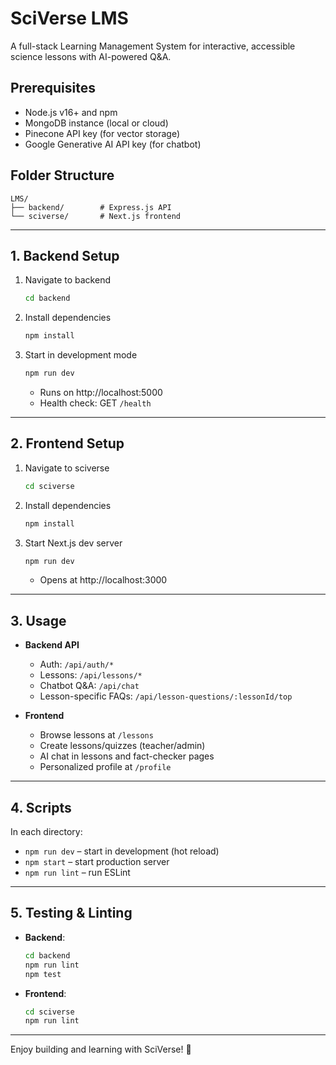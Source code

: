 # SciVerse LMS

A full-stack Learning Management System for interactive, accessible science lessons with AI-powered Q&A.

## Prerequisites

- Node.js v16+ and npm
- MongoDB instance (local or cloud)
- Pinecone API key (for vector storage)
- Google Generative AI API key (for chatbot)

## Folder Structure

```
LMS/
├── backend/        # Express.js API
└── sciverse/       # Next.js frontend
```

---

## 1. Backend Setup

1. Navigate to backend  
   ```bash
   cd backend
   ```

2. Install dependencies  
   ```bash
   npm install
   ```


3. Start in development mode  
   ```bash
   npm run dev
   ```

   - Runs on http://localhost:5000  
   - Health check: GET `/health`

---

## 2. Frontend Setup

1. Navigate to sciverse  
   ```bash
   cd sciverse
   ```

2. Install dependencies  
   ```bash
   npm install
   ```

3. Start Next.js dev server  
   ```bash
   npm run dev
   ```

   - Opens at http://localhost:3000  

---

## 3. Usage

- **Backend API**  
  - Auth: `/api/auth/*`  
  - Lessons: `/api/lessons/*`  
  - Chatbot Q&A: `/api/chat`  
  - Lesson-specific FAQs: `/api/lesson-questions/:lessonId/top`

- **Frontend**  
  - Browse lessons at `/lessons`  
  - Create lessons/quizzes (teacher/admin)  
  - AI chat in lessons and fact-checker pages  
  - Personalized profile at `/profile`

---

## 4. Scripts

In each directory:

- `npm run dev` – start in development (hot reload)  
- `npm start` – start production server  
- `npm run lint` – run ESLint  

---

## 5. Testing & Linting

- **Backend**:  
  ```bash
  cd backend
  npm run lint
  npm test
  ```
- **Frontend**:  
  ```bash
  cd sciverse
  npm run lint
  ```

---

Enjoy building and learning with SciVerse! 🚀
